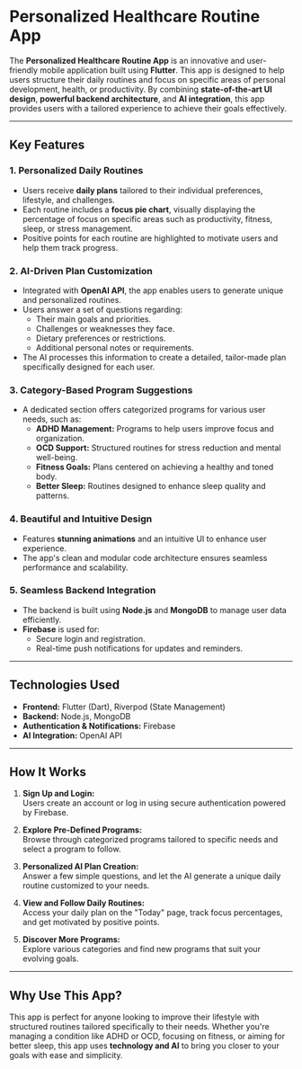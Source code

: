 # Personalized Healthcare Routine App  

The **Personalized Healthcare Routine App** is an innovative and user-friendly mobile application built using **Flutter**. This app is designed to help users structure their daily routines and focus on specific areas of personal development, health, or productivity. By combining **state-of-the-art UI design**, **powerful backend architecture**, and **AI integration**, this app provides users with a tailored experience to achieve their goals effectively.  

---

## Key Features  

### 1. **Personalized Daily Routines**
- Users receive **daily plans** tailored to their individual preferences, lifestyle, and challenges.  
- Each routine includes a **focus pie chart**, visually displaying the percentage of focus on specific areas such as productivity, fitness, sleep, or stress management.  
- Positive points for each routine are highlighted to motivate users and help them track progress.  

### 2. **AI-Driven Plan Customization**
- Integrated with **OpenAI API**, the app enables users to generate unique and personalized routines.  
- Users answer a set of questions regarding:
  - Their main goals and priorities.
  - Challenges or weaknesses they face.
  - Dietary preferences or restrictions.
  - Additional personal notes or requirements.  
- The AI processes this information to create a detailed, tailor-made plan specifically designed for each user.  

### 3. **Category-Based Program Suggestions**
- A dedicated section offers categorized programs for various user needs, such as:
  - **ADHD Management:** Programs to help users improve focus and organization.
  - **OCD Support:** Structured routines for stress reduction and mental well-being.
  - **Fitness Goals:** Plans centered on achieving a healthy and toned body.
  - **Better Sleep:** Routines designed to enhance sleep quality and patterns.  

### 4. **Beautiful and Intuitive Design**
- Features **stunning animations** and an intuitive UI to enhance user experience.  
- The app's clean and modular code architecture ensures seamless performance and scalability.  

### 5. **Seamless Backend Integration**
- The backend is built using **Node.js** and **MongoDB** to manage user data efficiently.  
- **Firebase** is used for:
  - Secure login and registration.
  - Real-time push notifications for updates and reminders.  

---

## Technologies Used  

- **Frontend:** Flutter (Dart), Riverpod (State Management)  
- **Backend:** Node.js, MongoDB  
- **Authentication & Notifications:** Firebase  
- **AI Integration:** OpenAI API  

---

## How It Works  

1. **Sign Up and Login:**  
   Users create an account or log in using secure authentication powered by Firebase.  

2. **Explore Pre-Defined Programs:**  
   Browse through categorized programs tailored to specific needs and select a program to follow.  

3. **Personalized AI Plan Creation:**  
   Answer a few simple questions, and let the AI generate a unique daily routine customized to your needs.  

4. **View and Follow Daily Routines:**  
   Access your daily plan on the "Today" page, track focus percentages, and get motivated by positive points.  

5. **Discover More Programs:**  
   Explore various categories and find new programs that suit your evolving goals.  

---

## Why Use This App?  

This app is perfect for anyone looking to improve their lifestyle with structured routines tailored specifically to their needs. Whether you're managing a condition like ADHD or OCD, focusing on fitness, or aiming for better sleep, this app uses **technology and AI** to bring you closer to your goals with ease and simplicity.
